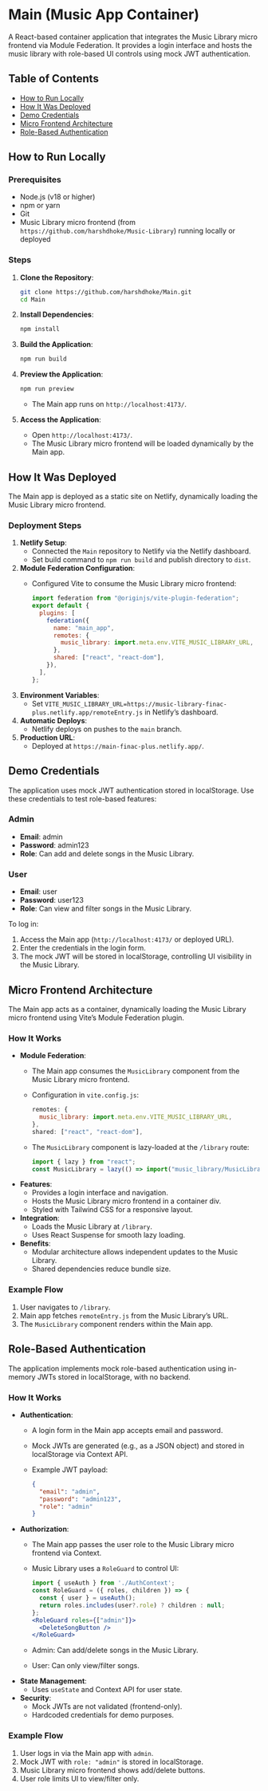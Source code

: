 # Main (Music App Container)

A React-based container application that integrates the Music Library micro frontend via Module Federation. It provides a login interface and hosts the music library with role-based UI controls using mock JWT authentication.

## Table of Contents
- [How to Run Locally](#how-to-run-locally)
- [How It Was Deployed](#how-it-was-deployed)
- [Demo Credentials](#demo-credentials)
- [Micro Frontend Architecture](#micro-frontend-architecture)
- [Role-Based Authentication](#role-based-authentication)

## How to Run Locally

### Prerequisites

- Node.js (v18 or higher)
- npm or yarn
- Git
- Music Library micro frontend (from `https://github.com/harshdhoke/Music-Library`) running locally or deployed

### Steps

1. **Clone the Repository**:

   ```bash
   git clone https://github.com/harshdhoke/Main.git
   cd Main
   ```
2. **Install Dependencies**:

   ```bash
   npm install
   ```
3. **Build the Application**:

   ```bash
   npm run build
   ```
4. **Preview the Application**:

   ```bash
   npm run preview
   ```
   - The Main app runs on `http://localhost:4173/`.
5. **Access the Application**:
   - Open `http://localhost:4173/`.
   - The Music Library micro frontend will be loaded dynamically by the Main app.

## How It Was Deployed

The Main app is deployed as a static site on Netlify, dynamically loading the Music Library micro frontend.

### Deployment Steps

1. **Netlify Setup**:
   - Connected the `Main` repository to Netlify via the Netlify dashboard.
   - Set build command to `npm run build` and publish directory to `dist`.
2. **Module Federation Configuration**:
   - Configured Vite to consume the Music Library micro frontend:

     ```javascript
     import federation from "@originjs/vite-plugin-federation";
     export default {
       plugins: [
         federation({
           name: "main_app",
           remotes: {
             music_library: import.meta.env.VITE_MUSIC_LIBRARY_URL,
           },
           shared: ["react", "react-dom"],
         }),
       ],
     };
     ```
3. **Environment Variables**:
   - Set `VITE_MUSIC_LIBRARY_URL=https://music-library-finac-plus.netlify.app/remoteEntry.js` in Netlify’s dashboard.
4. **Automatic Deploys**:
   - Netlify deploys on pushes to the `main` branch.
5. **Production URL**:
   - Deployed at `https://main-finac-plus.netlify.app/`.

## Demo Credentials

The application uses mock JWT authentication stored in localStorage. Use these credentials to test role-based features:

### Admin

- **Email**: admin
- **Password**: admin123
- **Role**: Can add and delete songs in the Music Library.

### User

- **Email**: user
- **Password**: user123
- **Role**: Can view and filter songs in the Music Library.

To log in:

1. Access the Main app (`http://localhost:4173/` or deployed URL).
2. Enter the credentials in the login form.
3. The mock JWT will be stored in localStorage, controlling UI visibility in the Music Library.

## Micro Frontend Architecture

The Main app acts as a container, dynamically loading the Music Library micro frontend using Vite’s Module Federation plugin.

### How It Works

- **Module Federation**:
  - The Main app consumes the `MusicLibrary` component from the Music Library micro frontend.
  - Configuration in `vite.config.js`:

    ```javascript
    remotes: {
      music_library: import.meta.env.VITE_MUSIC_LIBRARY_URL,
    },
    shared: ["react", "react-dom"],
    ```
  - The `MusicLibrary` component is lazy-loaded at the `/library` route:

    ```jsx
    import { lazy } from "react";
    const MusicLibrary = lazy(() => import("music_library/MusicLibrary"));
    ```
- **Features**:
  - Provides a login interface and navigation.
  - Hosts the Music Library micro frontend in a container div.
  - Styled with Tailwind CSS for a responsive layout.
- **Integration**:
  - Loads the Music Library at `/library`.
  - Uses React Suspense for smooth lazy loading.
- **Benefits**:
  - Modular architecture allows independent updates to the Music Library.
  - Shared dependencies reduce bundle size.

### Example Flow

1. User navigates to `/library`.
2. Main app fetches `remoteEntry.js` from the Music Library’s URL.
3. The `MusicLibrary` component renders within the Main app.

## Role-Based Authentication

The application implements mock role-based authentication using in-memory JWTs stored in localStorage, with no backend.

### How It Works

- **Authentication**:
  - A login form in the Main app accepts email and password.
  - Mock JWTs are generated (e.g., as a JSON object) and stored in localStorage via Context API.
  - Example JWT payload:

    ```json
    {
      "email": "admin",
      "password": "admin123",
      "role": "admin"
    }
    ```
- **Authorization**:
  - The Main app passes the user role to the Music Library micro frontend via Context.
  - Music Library uses a `RoleGuard` to control UI:

    ```jsx
    import { useAuth } from './AuthContext';
    const RoleGuard = ({ roles, children }) => {
      const { user } = useAuth();
      return roles.includes(user?.role) ? children : null;
    };
    <RoleGuard roles={["admin"]}>
      <DeleteSongButton />
    </RoleGuard>
    ```
  - Admin: Can add/delete songs in the Music Library.
  - User: Can only view/filter songs.
- **State Management**:
  - Uses `useState` and Context API for user state.
- **Security**:
  - Mock JWTs are not validated (frontend-only).
  - Hardcoded credentials for demo purposes.

### Example Flow

1. User logs in via the Main app with `admin`.
2. Mock JWT with `role: "admin"` is stored in localStorage.
3. Music Library micro frontend shows add/delete buttons.
4. User role limits UI to view/filter only.